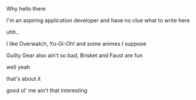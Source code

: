 Why hello there

I'm an aspiring application developer and have no clue what to write here

uhh..

I like Overwatch, Yu-Gi-Oh! and some animes I suppose

Guilty Gear also ain't so bad, Brisket and Faust are fun

well yeah 

that's about it

good ol' me ain't that interesting
